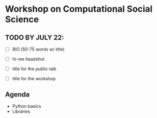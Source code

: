 # Workshop on Computational Social Science

## TODO BY JULY 22: 

- [ ] BIO (50-75 words w/ title)
- [ ] hi-res headshot
- [ ] title for the public talk 
- [ ] title for the workshop



## Agenda

- Python basics
- Libraries 
